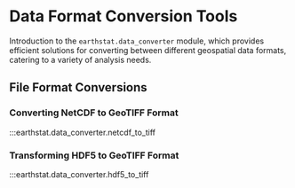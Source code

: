 # Data Format Conversion Tools

Introduction to the `earthstat.data_converter` module, which provides efficient solutions for converting between different geospatial data formats, catering to a variety of analysis needs.

## File Format Conversions

### Converting NetCDF to GeoTIFF Format
:::earthstat.data_converter.netcdf_to_tiff

### Transforming HDF5 to GeoTIFF Format
:::earthstat.data_converter.hdf5_to_tiff
